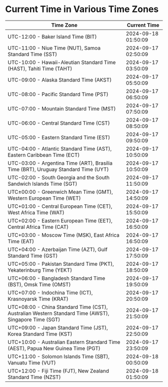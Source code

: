 # Current Time in Various Time Zones

| Time Zone | Current Time |
|-----------|--------------|
| UTC-12:00 - Baker Island Time (BIT) | 2024-09-18 01:50:09 |
| UTC-11:00 - Niue Time (NUT), Samoa Standard Time (SST) | 2024-09-17 02:50:09 |
| UTC-10:00 - Hawaii-Aleutian Standard Time (HAST), Tahiti Time (TAHT) | 2024-09-17 03:50:09 |
| UTC-09:00 - Alaska Standard Time (AKST) | 2024-09-17 05:50:09 |
| UTC-08:00 - Pacific Standard Time (PST) | 2024-09-17 06:50:09 |
| UTC-07:00 - Mountain Standard Time (MST) | 2024-09-17 07:50:09 |
| UTC-06:00 - Central Standard Time (CST) | 2024-09-17 08:50:09 |
| UTC-05:00 - Eastern Standard Time (EST) | 2024-09-17 09:50:09 |
| UTC-04:00 - Atlantic Standard Time (AST), Eastern Caribbean Time (ECT) | 2024-09-17 10:50:09 |
| UTC-03:00 - Argentina Time (ART), Brasília Time (BRT), Uruguay Standard Time (UYT) | 2024-09-17 10:50:09 |
| UTC-02:00 - South Georgia and the South Sandwich Islands Time (SGT) | 2024-09-17 11:50:09 |
| UTC±00:00 - Greenwich Mean Time (GMT), Western European Time (WET) | 2024-09-17 14:50:09 |
| UTC+01:00 - Central European Time (CET), West Africa Time (WAT) | 2024-09-17 15:50:09 |
| UTC+02:00 - Eastern European Time (EET), Central Africa Time (CAT) | 2024-09-17 16:50:09 |
| UTC+03:00 - Moscow Time (MSK), East Africa Time (EAT) | 2024-09-17 16:50:09 |
| UTC+04:00 - Azerbaijan Time (AZT), Gulf Standard Time (GST) | 2024-09-17 17:50:09 |
| UTC+05:00 - Pakistan Standard Time (PKT), Yekaterinburg Time (YEKT) | 2024-09-17 18:50:09 |
| UTC+06:00 - Bangladesh Standard Time (BST), Omsk Time (OMST) | 2024-09-17 19:50:09 |
| UTC+07:00 - Indochina Time (ICT), Krasnoyarsk Time (KRAT) | 2024-09-17 20:50:09 |
| UTC+08:00 - China Standard Time (CST), Australian Western Standard Time (AWST), Singapore Time (SGT) | 2024-09-17 21:50:09 |
| UTC+09:00 - Japan Standard Time (JST), Korea Standard Time (KST) | 2024-09-17 22:50:09 |
| UTC+10:00 - Australian Eastern Standard Time (AEST), Papua New Guinea Time (PGT) | 2024-09-17 23:50:09 |
| UTC+11:00 - Solomon Islands Time (SBT), Vanuatu Time (VUT) | 2024-09-18 00:50:09 |
| UTC+12:00 - Fiji Time (FJT), New Zealand Standard Time (NZST) | 2024-09-18 01:50:09 |
